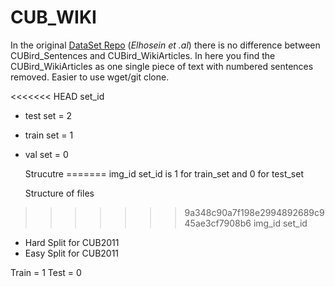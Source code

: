 # CUB_WIKI

In the original [DataSet Repo](https://github.com/EthanZhu90/ZSL_PP_CVPR17)  (_Elhosein et .al_) there is no difference between CUBird_Sentences and CUBird_WikiArticles. In here you find the CUBird_WikiArticles as one single piece of text with numbered sentences removed. Easier to use wget/git clone.

<<<<<<< HEAD
set_id

* test set = 2
* train set = 1
* val set = 0

    Strucutre
=======
img_id
set_id is 1 for train_set and 0 for test_set

    Structure of files
>>>>>>> 9a348c90a7f198e2994892689c945ae3cf7908b6
    img_id   set_id 
* Hard Split for CUB2011
* Easy Split for CUB2011

Train = 1
Test = 0
